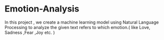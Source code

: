 # Emotion-Analysis
In this project , we create a machine learning model using Natural Language Processing to analyze the given text refers to which emotion.( like Love, Sadness ,Fear ,Joy etc. )
